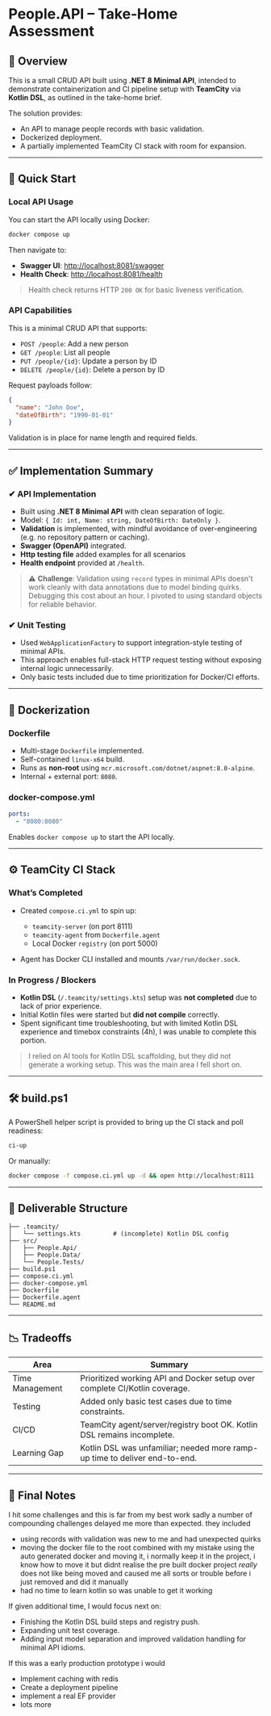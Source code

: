 # People.API – Take‑Home Assessment

## 📌 Overview

This is a small CRUD API built using **.NET 8 Minimal API**, intended to demonstrate containerization and CI pipeline setup with **TeamCity** via **Kotlin DSL**, as outlined in the take-home brief.

The solution provides:

* An API to manage people records with basic validation.
* Dockerized deployment.
* A partially implemented TeamCity CI stack with room for expansion.

---

## 🚀 Quick Start

### Local API Usage

You can start the API locally using Docker:

```bash
docker compose up
```

Then navigate to:

* **Swagger UI**: [http://localhost:8081/swagger](http://localhost:8080/swagger)
* **Health Check**: [http://localhost:8081/health](http://localhost:8080/health)

> Health check returns HTTP `200 OK` for basic liveness verification.

### API Capabilities

This is a minimal CRUD API that supports:

* `POST /people`: Add a new person
* `GET /people`: List all people
* `PUT /people/{id}`: Update a person by ID
* `DELETE /people/{id}`: Delete a person by ID

Request payloads follow:

```json
{
  "name": "John Doe",
  "dateOfBirth": "1990-01-01"
}
```

Validation is in place for name length and required fields.

---

## ✅ Implementation Summary

### ✔ API Implementation

* Built using **.NET 8 Minimal API** with clean separation of logic.
* Model: `{ Id: int, Name: string, DateOfBirth: DateOnly }`.
* **Validation** is implemented, with mindful avoidance of over-engineering (e.g. no repository pattern or caching).
* **Swagger (OpenAPI)** integrated.
* **Http testing file** added examples for all scenarios
* **Health endpoint** provided at `/health`.

> ⚠️ **Challenge**: Validation using `record` types in minimal APIs doesn't work cleanly with data annotations due to model binding quirks. Debugging this cost about an hour. I pivoted to using standard objects for reliable behavior.

### ✔ Unit Testing

* Used `WebApplicationFactory` to support integration-style testing of minimal APIs.
* This approach enables full-stack HTTP request testing without exposing internal logic unnecessarily.
* Only basic tests included due to time prioritization for Docker/CI efforts.

---

## 🐳 Dockerization

### Dockerfile

* Multi-stage `Dockerfile` implemented.
* Self-contained `linux-x64` build.
* Runs as **non-root** using `mcr.microsoft.com/dotnet/aspnet:8.0-alpine`.
* Internal + external port: `8080`.

### docker-compose.yml

```yaml
ports:
  - "8080:8080"
```

Enables `docker compose up` to start the API locally.

---

## ⚙️ TeamCity CI Stack

### What’s Completed

* Created `compose.ci.yml` to spin up:

  * `teamcity-server` (on port 8111)
  * `teamcity-agent` from `Dockerfile.agent`
  * Local Docker `registry` (on port 5000)
* Agent has Docker CLI installed and mounts `/var/run/docker.sock`.

### In Progress / Blockers

* **Kotlin DSL** (`/.teamcity/settings.kts`) setup was **not completed** due to lack of prior experience.
* Initial Kotlin files were started but **did not compile** correctly.
* Spent significant time troubleshooting, but with limited Kotlin DSL experience and timebox constraints (4h), I was unable to complete this portion.

> I relied on AI tools for Kotlin DSL scaffolding, but they did not generate a working setup. This was the main area I fell short on.

---

## 🛠️ build.ps1

A PowerShell helper script is provided to bring up the CI stack and poll readiness:

```ps1
ci-up
```

Or manually:

```bash
docker compose -f compose.ci.yml up -d && open http://localhost:8111
```

---

## 🧾 Deliverable Structure

```
├── .teamcity/
│   └── settings.kts         # (incomplete) Kotlin DSL config
├── src/
│   ├── People.Api/
│   ├── People.Data/
│   └── People.Tests/
├── build.ps1
├── compose.ci.yml
├── docker-compose.yml
├── Dockerfile
├── Dockerfile.agent
└── README.md
```

---

## 📉 Tradeoffs

| Area            | Summary                                                                    |
| --------------- | -------------------------------------------------------------------------- |
| Time Management | Prioritized working API and Docker setup over complete CI/Kotlin coverage. |
| Testing         | Added only basic test cases due to time constraints.                       |
| CI/CD           | TeamCity agent/server/registry boot OK. Kotlin DSL remains incomplete.     |
| Learning Gap    | Kotlin DSL was unfamiliar; needed more ramp-up time to deliver end-to-end. |

---

## 🏁 Final Notes

I hit some challenges and this is far from my best work sadly a number of compounding challenges delayed me more than expected. they included
* using records with validation was new to me and had unexpected quirks
* moving the docker file to the root combined with my mistake using the auto generated docker and moving it, i normally keep it in the project, i know how to move it but didnt realise the pre built docker project *really* does not like being moved and caused me all sorts or trouble before i just removed and did it manually
* had no time to learn kotlin so was unable to get it working


If given additional time, I would focus next on:

* Finishing the Kotlin DSL build steps and registry push.
* Expanding unit test coverage.
* Adding input model separation and improved validation handling for minimal API idioms.

If this was a early production prototype i would
* Implement caching with redis
* Create a deployment pipeline
* implement a real EF provider
* lots more
